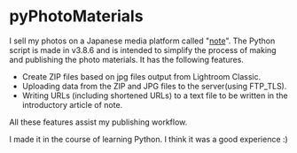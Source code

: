 # pyPhotoMaterials

I sell my photos on a Japanese media platform called "[note](https://note.com/tnnamm/m/m2aa9550047ed)". The Python script is made in v3.8.6 and is intended to simplify the process of making and publishing the photo materials. It has the following features.

* Create ZIP files based on jpg files output from Lightroom Classic.
* Uploading data from the ZIP and JPG files to the server(using FTP_TLS).
* Writing URLs (including shortened URLs) to a text file to be written in the introductory article of note.

All these features assist my publishing workflow.

I made it in the course of learning Python. I think it was a good experience :)
